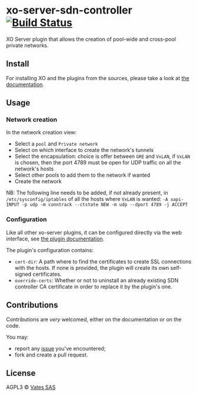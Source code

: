 # xo-server-sdn-controller [![Build Status](https://travis-ci.org/vatesfr/xen-orchestra.png?branch=master)](https://travis-ci.org/vatesfr/xen-orchestra)

XO Server plugin that allows the creation of pool-wide and cross-pool private networks.

## Install

For installing XO and the plugins from the sources, please take a look at [the documentation](https://xen-orchestra.com/docs/from_the_sources.html).

## Usage

### Network creation

In the network creation view:
- Select a `pool` and `Private network`
- Select on which interface to create the network's tunnels
- Select the encapsulation: choice is offer between `GRE` and `VxLAN`, if `VxLAN` is chosen, then the port 4789 must be open for UDP traffic on all the network's hosts
- Select other pools to add them to the network if wanted
- Create the network

NB: The following line needs to be added, if not already present, in `/etc/sysconfig/iptables` of all the hosts where `VxLAN` is wanted:
`-A xapi-INPUT -p udp -m conntrack --ctstate NEW -m udp --dport 4789 -j ACCEPT`

### Configuration

Like all other xo-server plugins, it can be configured directly via
the web interface, see [the plugin documentation](https://xen-orchestra.com/docs/plugins.html).

The plugin's configuration contains:
- `cert-dir`: A path where to find the certificates to create SSL connections with the hosts.
If none is provided, the plugin will create its own self-signed certificates.
- `override-certs`: Whether or not to uninstall an already existing SDN controller CA certificate in order to replace it by the plugin's one.

## Contributions

Contributions are *very* welcomed, either on the documentation or on
the code.

You may:

- report any [issue](https://github.com/vatesfr/xen-orchestra/issues)
  you've encountered;
- fork and create a pull request.

## License

AGPL3 © [Vates SAS](http://vates.fr)
